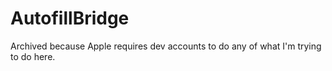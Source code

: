 # AutofillBridge

Archived because Apple requires dev accounts to do any of what I'm trying to do here.

